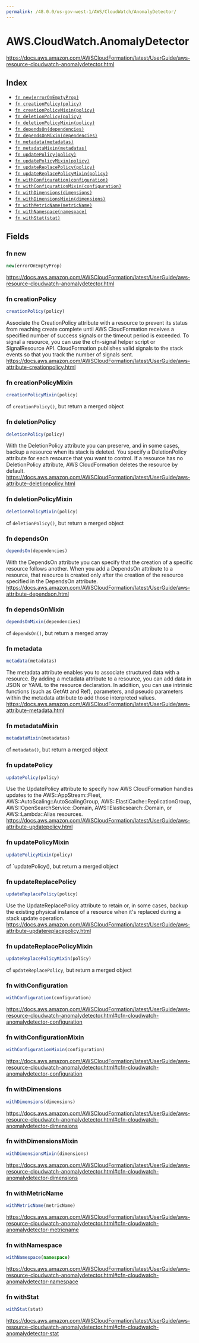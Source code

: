 ```yaml
---
permalink: /48.0.0/us-gov-west-1/AWS/CloudWatch/AnomalyDetector/
---
```


# AWS.CloudWatch.AnomalyDetector

https://docs.aws.amazon.com/AWSCloudFormation/latest/UserGuide/aws-resource-cloudwatch-anomalydetector.html

## Index

* [`fn new(errorOnEmptyProp)`](#fn-new)
* [`fn creationPolicy(policy)`](#fn-creationpolicy)
* [`fn creationPolicyMixin(policy)`](#fn-creationpolicymixin)
* [`fn deletionPolicy(policy)`](#fn-deletionpolicy)
* [`fn deletionPolicyMixin(policy)`](#fn-deletionpolicymixin)
* [`fn dependsOn(dependencies)`](#fn-dependson)
* [`fn dependsOnMixin(dependencies)`](#fn-dependsonmixin)
* [`fn metadata(metadatas)`](#fn-metadata)
* [`fn metadataMixin(metadatas)`](#fn-metadatamixin)
* [`fn updatePolicy(policy)`](#fn-updatepolicy)
* [`fn updatePolicyMixin(policy)`](#fn-updatepolicymixin)
* [`fn updateReplacePolicy(policy)`](#fn-updatereplacepolicy)
* [`fn updateReplacePolicyMixin(policy)`](#fn-updatereplacepolicymixin)
* [`fn withConfiguration(configuration)`](#fn-withconfiguration)
* [`fn withConfigurationMixin(configuration)`](#fn-withconfigurationmixin)
* [`fn withDimensions(dimensions)`](#fn-withdimensions)
* [`fn withDimensionsMixin(dimensions)`](#fn-withdimensionsmixin)
* [`fn withMetricName(metricName)`](#fn-withmetricname)
* [`fn withNamespace(namespace)`](#fn-withnamespace)
* [`fn withStat(stat)`](#fn-withstat)

## Fields

### fn new

```ts
new(errorOnEmptyProp)
```

https://docs.aws.amazon.com/AWSCloudFormation/latest/UserGuide/aws-resource-cloudwatch-anomalydetector.html

### fn creationPolicy

```ts
creationPolicy(policy)
```

Associate the CreationPolicy attribute with a resource to prevent its status from reaching create complete until AWS CloudFormation receives a specified number of success signals or the timeout period is exceeded. To signal a resource, you can use the cfn-signal helper script or SignalResource API. CloudFormation publishes valid signals to the stack events so that you track the number of signals sent. 
https://docs.aws.amazon.com/AWSCloudFormation/latest/UserGuide/aws-attribute-creationpolicy.html

### fn creationPolicyMixin

```ts
creationPolicyMixin(policy)
```

cf `creationPolicy()`, but return a merged object

### fn deletionPolicy

```ts
deletionPolicy(policy)
```

With the DeletionPolicy attribute you can preserve, and in some cases, backup a resource when its stack is deleted. You specify a DeletionPolicy attribute for each resource that you want to control. If a resource has no DeletionPolicy attribute, AWS CloudFormation deletes the resource by default. 
https://docs.aws.amazon.com/AWSCloudFormation/latest/UserGuide/aws-attribute-deletionpolicy.html

### fn deletionPolicyMixin

```ts
deletionPolicyMixin(policy)
```

cf `deletionPolicy()`, but return a merged object

### fn dependsOn

```ts
dependsOn(dependencies)
```

With the DependsOn attribute you can specify that the creation of a specific resource follows another. When you add a DependsOn attribute to a resource, that resource is created only after the creation of the resource specified in the DependsOn attribute. 
https://docs.aws.amazon.com/AWSCloudFormation/latest/UserGuide/aws-attribute-dependson.html

### fn dependsOnMixin

```ts
dependsOnMixin(dependencies)
```

cf `dependsOn()`, but return a merged array

### fn metadata

```ts
metadata(metadatas)
```

The metadata attribute enables you to associate structured data with a resource. By adding a metadata attribute to a resource, you can add data in JSON or YAML to the resource declaration. In addition, you can use intrinsic functions (such as GetAtt and Ref), parameters, and pseudo parameters within the metadata attribute to add those interpreted values. 
https://docs.aws.amazon.com/AWSCloudFormation/latest/UserGuide/aws-attribute-metadata.html

### fn metadataMixin

```ts
metadataMixin(metadatas)
```

cf `metadata()`, but return a merged object

### fn updatePolicy

```ts
updatePolicy(policy)
```

Use the UpdatePolicy attribute to specify how AWS CloudFormation handles updates to the AWS::AppStream::Fleet, AWS::AutoScaling::AutoScalingGroup, AWS::ElastiCache::ReplicationGroup, AWS::OpenSearchService::Domain, AWS::Elasticsearch::Domain, or AWS::Lambda::Alias resources. 
https://docs.aws.amazon.com/AWSCloudFormation/latest/UserGuide/aws-attribute-updatepolicy.html

### fn updatePolicyMixin

```ts
updatePolicyMixin(policy)
```

cf `updatePolicy(), but return a merged object

### fn updateReplacePolicy

```ts
updateReplacePolicy(policy)
```

Use the UpdateReplacePolicy attribute to retain or, in some cases, backup the existing physical instance of a resource when it's replaced during a stack update operation. 
https://docs.aws.amazon.com/AWSCloudFormation/latest/UserGuide/aws-attribute-updatereplacepolicy.html

### fn updateReplacePolicyMixin

```ts
updateReplacePolicyMixin(policy)
```

cf `updateReplacePolicy`, but return a merged object

### fn withConfiguration

```ts
withConfiguration(configuration)
```

https://docs.aws.amazon.com/AWSCloudFormation/latest/UserGuide/aws-resource-cloudwatch-anomalydetector.html#cfn-cloudwatch-anomalydetector-configuration

### fn withConfigurationMixin

```ts
withConfigurationMixin(configuration)
```

https://docs.aws.amazon.com/AWSCloudFormation/latest/UserGuide/aws-resource-cloudwatch-anomalydetector.html#cfn-cloudwatch-anomalydetector-configuration

### fn withDimensions

```ts
withDimensions(dimensions)
```

https://docs.aws.amazon.com/AWSCloudFormation/latest/UserGuide/aws-resource-cloudwatch-anomalydetector.html#cfn-cloudwatch-anomalydetector-dimensions

### fn withDimensionsMixin

```ts
withDimensionsMixin(dimensions)
```

https://docs.aws.amazon.com/AWSCloudFormation/latest/UserGuide/aws-resource-cloudwatch-anomalydetector.html#cfn-cloudwatch-anomalydetector-dimensions

### fn withMetricName

```ts
withMetricName(metricName)
```

https://docs.aws.amazon.com/AWSCloudFormation/latest/UserGuide/aws-resource-cloudwatch-anomalydetector.html#cfn-cloudwatch-anomalydetector-metricname

### fn withNamespace

```ts
withNamespace(namespace)
```

https://docs.aws.amazon.com/AWSCloudFormation/latest/UserGuide/aws-resource-cloudwatch-anomalydetector.html#cfn-cloudwatch-anomalydetector-namespace

### fn withStat

```ts
withStat(stat)
```

https://docs.aws.amazon.com/AWSCloudFormation/latest/UserGuide/aws-resource-cloudwatch-anomalydetector.html#cfn-cloudwatch-anomalydetector-stat